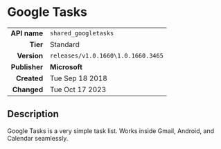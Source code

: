 # Google Tasks
| | |
|-:|-|
|**API name**|`shared_googletasks`|
|**Tier**|Standard|
|**Version**|`releases/v1.0.1660\1.0.1660.3465`|
|**Publisher**|**Microsoft**|
|**Created**|Tue Sep 18 2018|
|**Changed**|Tue Oct 17 2023|

## Description
Google Tasks is a very simple task list. Works inside Gmail, Android, and Calendar seamlessly.
